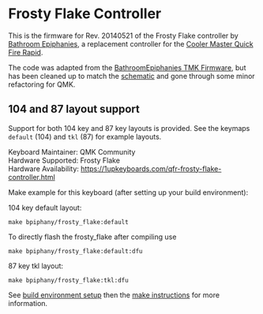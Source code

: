 # Frosty Flake Controller

This is the firmware for Rev. 20140521 of the Frosty Flake controller
by [Bathroom Epiphanies](http://bathroomepiphanies.com/controllers/),
a replacement controller for the [Cooler Master Quick Fire
Rapid](http://www.coolermaster.com/peripheral/keyboards/quickfirerapid/).

The code was adapted from the [BathroomEpiphanies TMK
Firmware](https://github.com/BathroomEpiphanies/epiphanies_tmk_keyboard/tree/master/be_controllers),
but has been cleaned up to match the
[schematic](https://deskthority.net/wiki/File:Frosty_Flake_Schematics.pdf)
and gone through some minor refactoring for QMK.

## 104 and 87 layout support

Support for both 104 key and 87 key layouts is provided. See the
keymaps `default` (104) and `tkl` (87) for example layouts.

Keyboard Maintainer: QMK Community  
Hardware Supported: Frosty Flake  
Hardware Availability: https://1upkeyboards.com/qfr-frosty-flake-controller.html  

Make example for this keyboard (after setting up your build environment):

104 key default layout:

```
make bpiphany/frosty_flake:default
```

To directly flash the frosty_flake after compiling use

```
make bpiphany/frosty_flake:default:dfu
```

87 key tkl layout:

```
make bpiphany/frosty_flake:tkl:dfu
```

See [build environment
setup](https://docs.qmk.fm/build_environment_setup.html) then the
[make instructions](https://docs.qmk.fm/make_instructions.html) for
more information.
